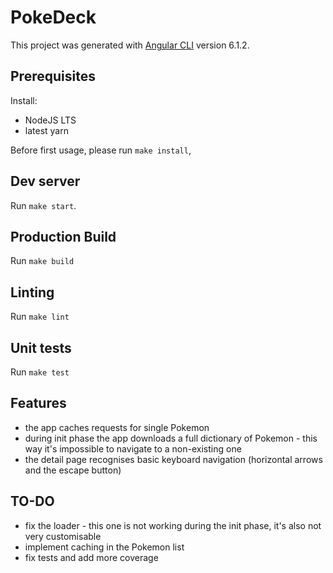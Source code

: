# PokeDeck

This project was generated with [Angular CLI](https://github.com/angular/angular-cli) version 6.1.2.

## Prerequisites

Install:
- NodeJS LTS
- latest yarn

Before first usage, please run `make install`,

## Dev server

Run `make start`.

## Production Build

Run `make build`

## Linting

Run `make lint`

## Unit tests

Run `make test`

## Features
- the app caches requests for single Pokemon
- during init phase the app downloads a full dictionary of Pokemon - this way it's impossible to navigate to a non-existing one
- the detail page recognises basic keyboard navigation (horizontal arrows and the escape button)

## TO-DO
- fix the loader - this one is not working during the init phase, it's also not very customisable
- implement caching in the Pokemon list
- fix tests and add more coverage
